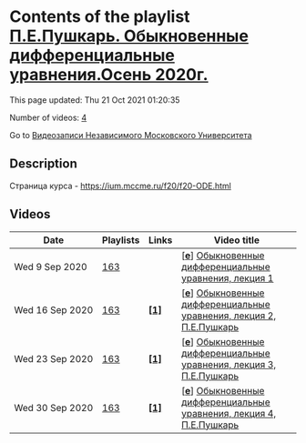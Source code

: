 # Contents of the playlist [П.Е.Пушкарь. Обыкновенные дифференциальные уравнения.Осень 2020г.](https://www.youtube.com/playlist?list=PLp9ABVh6_x4H3k7MRmAIrB1mJbAxvGkyN)

This page updated: Thu 21 Oct 2021 01:20:35

Number of videos: [4](#videos)

Go to [Видеозаписи Независимого Московского Университета](../README.md)

## Description

Страница курса - <https://ium.mccme.ru/f20/f20-ODE.html>

## Videos

|Date|Playlists|Links|Video title|
|---|---|---|---|
| Wed&nbsp;9&nbsp;Sep&nbsp;2020 | [163](../playlists/163 "П.Е.Пушкарь. Обыкновенные дифференциальные уравнения.Осень 2020г.") |  | [[**e**](https://studio.youtube.com/video/-L3h2V4Czmo/edit "Edit")] [Обыкновенные дифференциальные уравнения, лекция 1](https://www.youtube.com/watch?v=-L3h2V4Czmo&list=PLp9ABVh6_x4H3k7MRmAIrB1mJbAxvGkyN) |
| Wed&nbsp;16&nbsp;Sep&nbsp;2020 | [163](../playlists/163 "П.Е.Пушкарь. Обыкновенные дифференциальные уравнения.Осень 2020г.") | [**[1]**](https://ium.mccme.ru/f20/f20-ODE.html) | [[**e**](https://studio.youtube.com/video/NH2YFe76Iiw/edit "Edit")] [Обыкновенные дифференциальные уравнения, лекция 2, П.Е.Пушкарь](https://www.youtube.com/watch?v=NH2YFe76Iiw&list=PLp9ABVh6_x4H3k7MRmAIrB1mJbAxvGkyN "подробности: https://ium.mccme.ru/f20/f20-ODE.html") |
| Wed&nbsp;23&nbsp;Sep&nbsp;2020 | [163](../playlists/163 "П.Е.Пушкарь. Обыкновенные дифференциальные уравнения.Осень 2020г.") | [**[1]**](https://ium.mccme.ru/f20/f20-ODE.html) | [[**e**](https://studio.youtube.com/video/0Lf6rM2m1WE/edit "Edit")] [Обыкновенные дифференциальные уравнения, лекция 3, П.Е.Пушкарь](https://www.youtube.com/watch?v=0Lf6rM2m1WE&list=PLp9ABVh6_x4H3k7MRmAIrB1mJbAxvGkyN "подробности: https://ium.mccme.ru/f20/f20-ODE.html") |
| Wed&nbsp;30&nbsp;Sep&nbsp;2020 | [163](../playlists/163 "П.Е.Пушкарь. Обыкновенные дифференциальные уравнения.Осень 2020г.") | [**[1]**](https://ium.mccme.ru/f20/f20-ODE.html) | [[**e**](https://studio.youtube.com/video/KytxYvc4u04/edit "Edit")] [Обыкновенные дифференциальные уравнения, лекция 4, П.Е.Пушкарь](https://www.youtube.com/watch?v=KytxYvc4u04&list=PLp9ABVh6_x4H3k7MRmAIrB1mJbAxvGkyN "подробности: https://ium.mccme.ru/f20/f20-ODE.html") |
